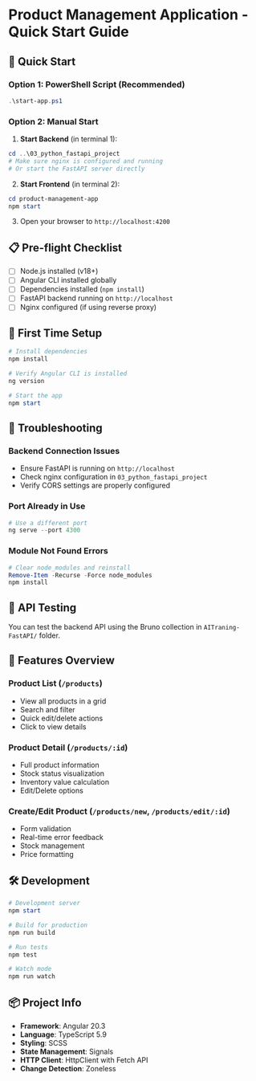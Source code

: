 # Product Management Application - Quick Start Guide

## 🚀 Quick Start

### Option 1: PowerShell Script (Recommended)
```powershell
.\start-app.ps1
```

### Option 2: Manual Start

1. **Start Backend** (in terminal 1):
```powershell
cd ..\03_python_fastapi_project
# Make sure nginx is configured and running
# Or start the FastAPI server directly
```

2. **Start Frontend** (in terminal 2):
```powershell
cd product-management-app
npm start
```

3. Open your browser to `http://localhost:4200`

## 📋 Pre-flight Checklist

- [ ] Node.js installed (v18+)
- [ ] Angular CLI installed globally
- [ ] Dependencies installed (`npm install`)
- [ ] FastAPI backend running on `http://localhost`
- [ ] Nginx configured (if using reverse proxy)

## 🎯 First Time Setup

```powershell
# Install dependencies
npm install

# Verify Angular CLI is installed
ng version

# Start the app
npm start
```

## 🔧 Troubleshooting

### Backend Connection Issues
- Ensure FastAPI is running on `http://localhost`
- Check nginx configuration in `03_python_fastapi_project`
- Verify CORS settings are properly configured

### Port Already in Use
```powershell
# Use a different port
ng serve --port 4300
```

### Module Not Found Errors
```powershell
# Clear node_modules and reinstall
Remove-Item -Recurse -Force node_modules
npm install
```

## 📝 API Testing

You can test the backend API using the Bruno collection in `AITraning-FastAPI/` folder.

## 🎨 Features Overview

### Product List (`/products`)
- View all products in a grid
- Search and filter
- Quick edit/delete actions
- Click to view details

### Product Detail (`/products/:id`)
- Full product information
- Stock status visualization
- Inventory value calculation
- Edit/Delete options

### Create/Edit Product (`/products/new`, `/products/edit/:id`)
- Form validation
- Real-time error feedback
- Stock management
- Price formatting

## 🛠️ Development

```powershell
# Development server
npm start

# Build for production
npm run build

# Run tests
npm test

# Watch mode
npm run watch
```

## 📦 Project Info

- **Framework**: Angular 20.3
- **Language**: TypeScript 5.9
- **Styling**: SCSS
- **State Management**: Signals
- **HTTP Client**: HttpClient with Fetch API
- **Change Detection**: Zoneless

